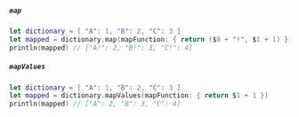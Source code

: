 ##### `map` #####
```swift
let dictionary = [ "A": 1, "B": 2, "C": 3 ]
let mapped = dictionary.map(mapFunction: { return ($0 + "!", $1 + 1) })
println(mapped) // ["A!": 2, "B!": 3, "C!": 4]
```

##### `mapValues` #####
```swift
let dictionary = [ "A": 1, "B": 2, "C": 3 ]
let mapped = dictionary.mapValues(mapFunction: { return $1 + 1 })
println(mapped) // ["A": 2, "B": 3, "C": 4]
```
